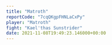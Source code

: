 ```yaml
---
title: "Matroth"
reportCode: "7cqQKgpFHNLaCxPy"
player: "Matroth"
fight: "Kael'thas Sunstrider"
date: 2021-11-08T19:49:23.146000+00:00
---
```

